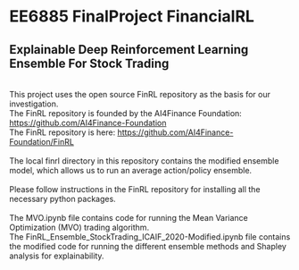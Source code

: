 
# EE6885 FinalProject FinancialRL

## Explainable Deep Reinforcement Learning Ensemble For Stock Trading

\
This project uses the open source FinRL repository as the basis for our investigation. \
The FinRL repository is founded by the AI4Finance Foundation: https://github.com/AI4Finance-Foundation \
The FinRL repository is here: https://github.com/AI4Finance-Foundation/FinRL \
\
The local finrl directory in this repository contains the modified ensemble model, which allows us to run an average action/policy ensemble.\
\
Please follow instructions in the FinRL repository for installing all the necessary python packages.\
\
The MVO.ipynb file contains code for running the Mean Variance Optimization (MVO) trading algorithm.\
The FinRL_Ensemble_StockTrading_ICAIF_2020-Modified.ipynb file contains the modified code for running the different ensemble methods and Shapley analysis for explainability.

